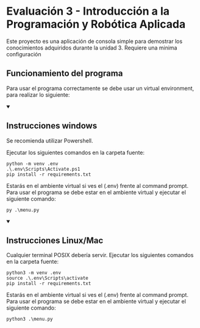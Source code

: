 # Evaluación 3 - Introducción a la Programación y Robótica Aplicada 
Este proyecto es una aplicación de consola simple para demostrar los conocimientos adquiridos durante la unidad 3.
Requiere una minima configuración

## Funcionamiento del programa

Para usar el programa correctamente se debe usar un virtual environment, para realizar lo siguiente:
<details open>
<summary ><h2>Instrucciones windows</h2></summary>

Se recomienda utilizar Powershell.

Ejecutar los siguientes comandos en la carpeta fuente:
```
python -m venv .env
.\.env\Scripts\Activate.ps1
pip install -r requirements.txt
```

Estarás en el ambiente virtual si ves el (.env) frente al command prompt. 
Para usar el programa se debe estar en el ambiente virtual y ejecutar el siguiente comando:
```
py .\menu.py
```
</details>

<details open>
<summary><h2>Instrucciones Linux/Mac</h2></summary>
Cualquier terminal POSIX debería servir.
Ejecutar los siguientes comandos en la carpeta fuente:

```
python3 -m venv .env
source .\.env\Scripts\activate
pip install -r requirements.txt
```

Estarás en el ambiente virtual si ves el (.env) frente al command prompt. 
Para usar el programa se debe estar en el ambiente virtual y ejecutar el siguiente comando:
```
python3 .\menu.py
```
</details>
